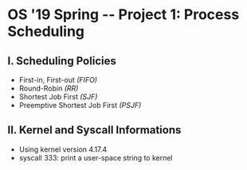 # OS '19 Spring -- Project 1: Process Scheduling
## I. Scheduling Policies
* First-in, First-out _(FIFO)_
* Round-Robin _(RR)_
* Shortest Job First _(SJF)_
* Preemptive Shortest Job First _(PSJF)_

## II. Kernel and Syscall Informations
* Using kernel version 4.17.4
* syscall 333: print a user-space string to kernel
